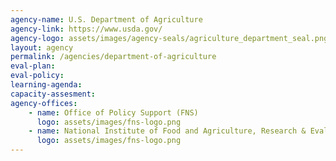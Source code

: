 ```yaml
---
agency-name: U.S. Department of Agriculture
agency-link: https://www.usda.gov/
agency-logo: assets/images/agency-seals/agriculture_department_seal.png
layout: agency
permalink: /agencies/department-of-agriculture
eval-plan:
eval-policy:
learning-agenda:
capacity-assesment:
agency-offices:
    - name: Office of Policy Support (FNS)
      logo: assets/images/fns-logo.png
    - name: National Institute of Food and Agriculture, Research & Evaluation
      logo: assets/images/fns-logo.png
---
```


